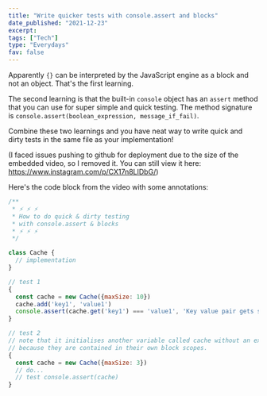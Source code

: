```yaml
---
title: "Write quicker tests with console.assert and blocks"
date_published: "2021-12-23"
excerpt: 
tags: ["Tech"]
type: "Everydays"
fav: false
---
```


Apparently `{}` can be interpreted by the JavaScript engine as a block and not an object. That's the first learning.

The second learning is that the built-in `console` object has an `assert` method that you can use for super simple and quick testing. The method signature is `console.assert(boolean_expression, message_if_fail)`.

Combine these two learnings and you have neat way to write quick and dirty tests in the same file as your implementation!

(I faced issues pushing to github for deployment due to the size of the embedded video, so I removed it. You can still view it here: https://www.instagram.com/p/CX17n8LIDbG/)

Here's the code block from the video with some annotations:

```js
/**
 * ⚡️ ⚡️ ⚡️
 * How to do quick & dirty testing
 * with console.assert & blocks
 * ⚡️ ⚡️ ⚡️
 */

class Cache {
  // implementation
}

// test 1
{
  const cache = new Cache({maxSize: 10})
  cache.add('key1', 'value1')
  console.assert(cache.get('key1') === 'value1', 'Key value pair gets stored correctly')
}

// test 2
// note that it initialises another variable called cache without an exception
// because they are contained in their own block scopes.
{
  const cache = new Cache({maxSize: 3})
  // do...
  // test console.assert(cache)
}
```


